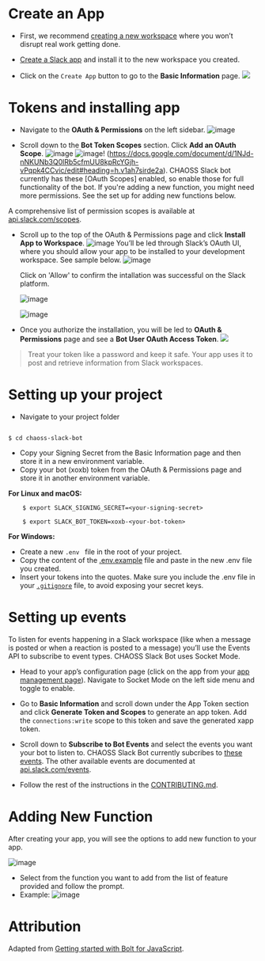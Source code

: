 # Create an App

*   First, we recommend [creating a new workspace](https://slack.com/get-started#create) where you won’t disrupt real work getting done.

*   [Create a Slack app](https://api.slack.com/apps/new) and install it to the new workspace you created.

*   Click on the `Create App` button to go to the **Basic Information** page.
    ![](https://slack.dev/bolt-js/assets/basic-information-page.png)

# Tokens and installing app

*   Navigate to the **OAuth & Permissions** on the left sidebar.
    ![image](https://github.com/peculiaruc/peculiaruc.github.io/assets/35475543/07be85b8-7b28-4691-aab6-7d847b35c18e)

*   Scroll down to the **Bot Token Scopes** section. Click **Add an OAuth Scope**.
    ![image](https://github.com/peculiaruc/peculiaruc.github.io/assets/35475543/ed6d3dfb-4831-4b43-8b09-15cd7f3445b2) ![image](https://github.com/peculiaruc/peculiaruc.github.io/assets/35475543/ff3dda77-f205-4e95-8694-9e3d16594c36)! (https://docs.google.com/document/d/1NJd-nNKUNb3Q0lRb5cfmUU8kpRcYGjh-vPqpk4CCvic/edit#heading=h.v1ah7sirde2a).  CHAOSS Slack bot currently has these \[OAuth Scopes] enabled, so enable those for full functionality of the bot. If you're adding a new function, you might need more permissions. See the set up for adding new functions below.

A comprehensive list of permission scopes is available at [api.slack.com/scopes](https://api.slack.com/scopes).

*   Scroll up to the top of the OAuth & Permissions page and click **Install App to Workspace**.
    ![image](https://github.com/peculiaruc/peculiaruc.github.io/assets/35475543/550938ed-48f4-4296-9d73-0a3431f30182)
    You’ll be led through Slack’s OAuth UI, where you should allow your app to be installed to your development workspace. See sample below.
    ![image](https://github.com/peculiaruc/peculiaruc.github.io/assets/35475543/be6977a7-ec87-4d42-b0fc-bcf09d04474c)

    Click on 'Allow' to confirm the intallation was successful on the Slack platform.

    ![image](https://github.com/peculiaruc/peculiaruc.github.io/assets/35475543/6fc1643c-53a8-4b02-b3a7-bb84f2dfc046)

    ![image](https://github.com/peculiaruc/peculiaruc.github.io/assets/35475543/3eab21ff-2dbc-4640-81de-245123ac265a)

*   Once you authorize the installation, you will be led to  **OAuth & Permissions** page and see a **Bot User OAuth Access Token**.
    ![](https://slack.dev/bolt-js/assets/bot-token.png)

> Treat your token like a password and keep it safe. Your app uses it to post and retrieve information from Slack workspaces.

# Setting up your project

*   Navigate to your project folder

```

$ cd chaoss-slack-bot
```

*   Copy your Signing Secret from the Basic Information page and then store it in a new environment variable.
*   Copy your bot (xoxb) token from the OAuth & Permissions page and store it in another environment variable.

**For Linux and macOS:**

```
    $ export SLACK_SIGNING_SECRET=<your-signing-secret>

```

```
    $ export SLACK_BOT_TOKEN=xoxb-<your-bot-token>

```

**For Windows:**

*   Create a new  `.env ` file in the root of your project.
*   Copy the content of the  [.env.example](https://github.com/chaoss/chaoss-slack-bot/blob/main/.env.example) file and paste in the new .env file you created.
*   Insert your tokens into the quotes. Make sure you include the .env file in your [`.gitignore`](https://www.delftstack.com/howto/git/add-file-to-gitignore/) file, to avoid exposing your secret keys.

# Setting up events

To listen for events happening in a Slack workspace (like when a message is posted or when a reaction is posted to a message) you’ll use the Events API to subscribe to event types.
CHAOSS Slack Bot uses Socket Mode.

*   Head to your app’s configuration page (click on the app from your [app management page](https://api.slack.com/apps)). Navigate to Socket Mode on the left side menu and toggle to enable.

*   Go to **Basic Information** and scroll down under the App Token section and click **Generate Token and Scopes** to generate an app token. Add the `connections:write` scope to this token and save the generated xapp token.

*   Scroll down to **Subscribe to Bot Events** and select the events you want your bot to listen to. CHAOSS Slack Bot currently subcribes to [these events](https://docs.google.com/document/d/1NJd-nNKUNb3Q0lRb5cfmUU8kpRcYGjh-vPqpk4CCvic/edit#heading=h.vaz3oyzblsm7). The other available events are documented at [api.slack.com/events](api.slack.com/events).

*   Follow the rest of the instructions in the [CONTRIBUTING.md](https://github.com/chaoss/chaoss-slack-bot/blob/main/CONTRIBUTING.md).

# Adding New Function

After creating your app, you will see the options to add new function to your app.

![image](https://github.com/peculiaruc/peculiaruc.github.io/assets/35475543/40c56a46-4c68-4de7-a4ae-e35fddbce4d7)

*   Select from the function you want to add from the list of feature provided and follow the prompt.
*   Example:
    ![image](https://github.com/peculiaruc/peculiaruc.github.io/assets/35475543/3462851d-7ccd-476e-9c3d-f0dcaa7d7458)

# Attribution

Adapted from [Getting started with Bolt for JavaScript](https://slack.dev/bolt-js/tutorial/getting-started).
